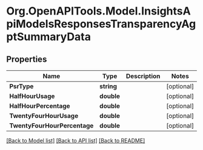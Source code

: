 # Org.OpenAPITools.Model.InsightsApiModelsResponsesTransparencyAgptSummaryData

## Properties

Name | Type | Description | Notes
------------ | ------------- | ------------- | -------------
**PsrType** | **string** |  | [optional] 
**HalfHourUsage** | **double** |  | [optional] 
**HalfHourPercentage** | **double** |  | [optional] 
**TwentyFourHourUsage** | **double** |  | [optional] 
**TwentyFourHourPercentage** | **double** |  | [optional] 

[[Back to Model list]](../README.md#documentation-for-models) [[Back to API list]](../README.md#documentation-for-api-endpoints) [[Back to README]](../README.md)

